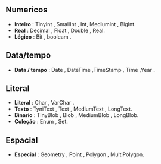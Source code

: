 
## Numericos  

*  **Inteiro** : TinyInt , SmallInt , Int, MediumInt , BigInt. <br>
*  **Real** : Decimal , Float , Double , Real.  <br>
*  **Lógico** : Bit , booleam .


## Data/tempo  

* **Data / tempo** :  Date , DateTime ,TimeStamp , Time ,Year . 

## Literal  
   
* **Literal** : Char , VarChar . 
* **Texto** : TyniText , Text , MediumText , LongText.  
*  **Binario** : TinyBlob , Blob , MediumBlob , LongBlob.
*  **Coleção** : Enum , Set.  


## Espacial 
  

*  **Especial** : Geometry , Point , Polygon , MultiPolygon.  

